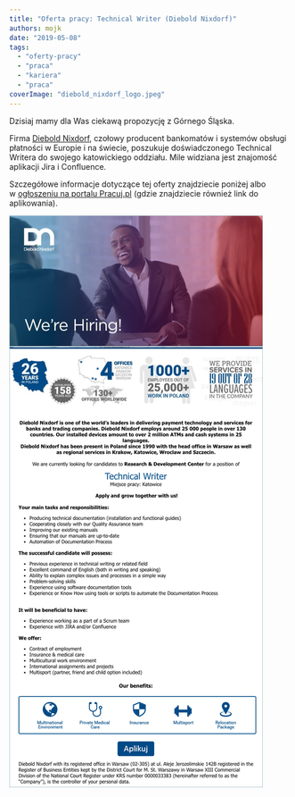 ```yaml
---
title: "Oferta pracy: Technical Writer (Diebold Nixdorf)"
authors: mojk
date: "2019-05-08"
tags:
  - "oferty-pracy"
  - "praca"
  - "kariera"
  - "praca"
coverImage: "diebold_nixdorf_logo.jpeg"
---
```


Dzisiaj mamy dla Was ciekawą propozycję z Górnego Śląska.

<!--truncate-->

Firma [Diebold Nixdorf](https://www.dieboldnixdorf.com/en-us), czołowy producent
bankomatów i systemów obsługi płatności w Europie i na świecie, poszukuje
doświadczonego Technical Writera do swojego katowickiego oddziału. Mile widziana
jest znajomość aplikacji Jira i Confluence.

Szczegółowe informacje dotyczące tej oferty znajdziecie poniżej albo
w [ogłoszeniu na portalu Pracuj.pl](https://l.facebook.com/l.php?u=https%3A%2F%2Fwww.pracuj.pl%2Fpraca%2Ftechnical-writer-katowice%2Coferta%2C6796958%3Ffbclid%3DIwAR0YdmHnFvcTUvaC8jf3KBphSeUUL5RqB-wJu6Rd7VoREZgR3ukc5n8ZSpY&h=AT3MOxPYJC_1fa5Gbem5o2SLaxlMwGBNsPyQHKioAvp5BtuRWn-NUJ5f3y1wz0QPEfoWoFxR8-NGPTc7sJoyllsrPhd8YFnpbK8NmIq5_4Z6m7ha939jN3PZVFarVP0TsX3ZA9Yf) (gdzie
znajdziecie również link do aplikowania).

[![](images/diebold_nixdorf_tech_writer.png)](http://techwriter.pl/wp-content/uploads/2019/05/diebold_nixdorf_tech_writer.png)
